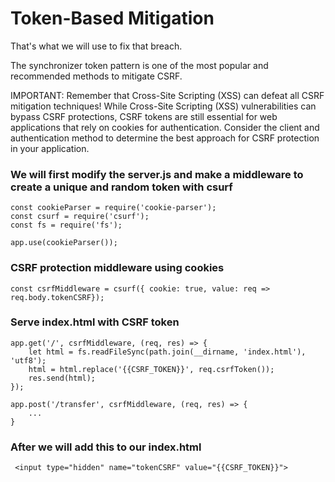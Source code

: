 # Token-Based Mitigation
That's what we will use to fix that breach.

The synchronizer token pattern is one of the most popular and recommended methods to mitigate CSRF.

IMPORTANT: Remember that Cross-Site Scripting (XSS) can defeat all CSRF mitigation techniques! While Cross-Site Scripting (XSS) vulnerabilities can bypass CSRF protections, CSRF tokens are still essential for web applications that rely on cookies for authentication. Consider the client and authentication method to determine the best approach for CSRF protection in your application.

### We will first modify the server.js and make a middleware to create a unique and random token with csurf
```
const cookieParser = require('cookie-parser');
const csurf = require('csurf');
const fs = require('fs');

app.use(cookieParser());
```
### CSRF protection middleware using cookies
```
const csrfMiddleware = csurf({ cookie: true, value: req => req.body.tokenCSRF});
```

### Serve index.html with CSRF token
```
app.get('/', csrfMiddleware, (req, res) => {
    let html = fs.readFileSync(path.join(__dirname, 'index.html'), 'utf8');
    html = html.replace('{{CSRF_TOKEN}}', req.csrfToken());
    res.send(html);
});

app.post('/transfer', csrfMiddleware, (req, res) => {
    ...
} 
```
### After we will add this to our index.html
```
 <input type="hidden" name="tokenCSRF" value="{{CSRF_TOKEN}}">
```
